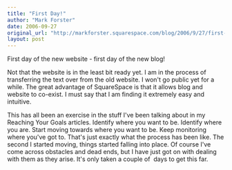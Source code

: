 ```yaml
---
title: "First Day!"
author: "Mark Forster"
date: 2006-09-27
original_url: "http://markforster.squarespace.com/blog/2006/9/27/first-day.html"
layout: post
---
```


First day of the new website - first day of the new blog!

Not that the website is in the least bit ready yet. I am in the process of transferring the text over from the old website. I won't go public yet for a while. The great advantage of SquareSpace is that it allows blog and website to co-exist. I must say that I am finding it extremely easy and intuitive.

This has all been an exercise in the stuff I've been talking about in my Reaching Your Goals articles. Identify where you want to be. Identify where you are. Start moving towards where you want to be. Keep monitoring where you've got to. That's just exactly what the process has been like. The second I started moving, things started falling into place. Of course I've come across obstacles and dead ends, but I have just got on with dealing with them as they arise. It's only taken a couple of  days to get this far.

